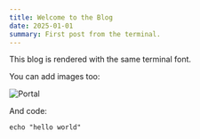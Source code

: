 ```yaml
---
title: Welcome to the Blog
date: 2025-01-01
summary: First post from the terminal.
---
```


This blog is rendered with the same terminal font.

You can add images too:

![Portal](/blog/images/portal.jpg)

And code:

```
echo "hello world"
```
